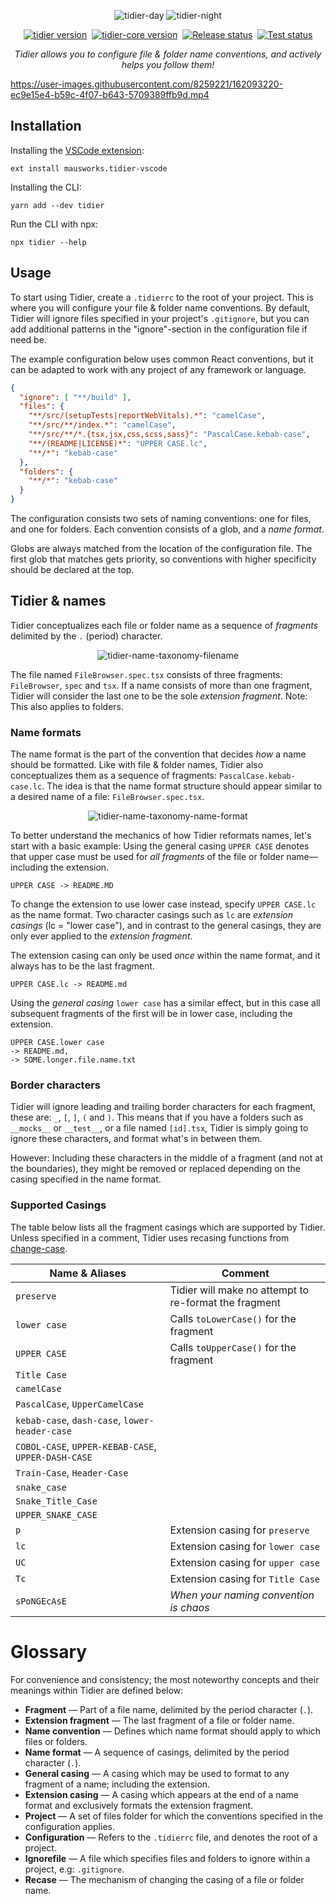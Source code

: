 
<div align="center">

![tidier-day](https://user-images.githubusercontent.com/8259221/162104589-ab22ecd7-cc6f-4886-bcf0-cf897ef427e3.png#gh-light-mode-only)
![tidier-night](https://user-images.githubusercontent.com/8259221/162104591-325e0c1a-52fd-4369-a992-809dea865df4.png#gh-dark-mode-only)

</div>

<div align="center">

[![tidier version](https://img.shields.io/npm/v/tidier?logo=npm&label=tidier)](https://www.npmjs.com/package/tidier)&nbsp;
[![tidier-core version](https://img.shields.io/npm/v/tidier-core?logo=npm&label=tidier-core)](https://www.npmjs.com/package/tidier-core)&nbsp;
[![Release status](https://img.shields.io/github/workflow/status/mausworks/tidier/release?event=push&logoColor=ffffff&logo=github-actions&label=Release)](https://github.com/mausworks/tidier/actions/workflows/release.yml)&nbsp;
[![Test status](https://img.shields.io/github/workflow/status/mausworks/tidier/release?event=push&logoColor=ffffff&logo=github-actions&label=Tests)](https://github.com/mausworks/tidier/actions/workflows/test.yml)

</div>

<div align="center">

_Tidier allows you to configure file & folder name conventions,
and actively helps you follow them!_

</div>

https://user-images.githubusercontent.com/8259221/162093220-ec9e15e4-b59c-4f07-b643-5709389ffb9d.mp4

## Installation

Installing the [VSCode extension](https://marketplace.visualstudio.com/items?itemName=mausworks.tidier-vscode):

```plaintext
ext install mausworks.tidier-vscode
```

Installing the CLI:

```shellscript
yarn add --dev tidier
```

Run the CLI with npx:

```shellscript
npx tidier --help
```

## Usage

To start using Tidier, create a `.tidierrc` to the root of your project.
This is where you will configure your file & folder name conventions.
By default, Tidier will ignore files specified in your project's `.gitignore`,
but you can add additional patterns in the "ignore"-section in the configuration file if need be.

The example configuration below uses common React conventions,
but it can be adapted to work with any project of any framework or language.

```json
{
  "ignore": [ "**/build" ],
  "files": {
    "**/src/(setupTests|reportWebVitals).*": "camelCase",
    "**/src/**/index.*": "camelCase",
    "**/src/**/*.{tsx,jsx,css,scss,sass}": "PascalCase.kebab-case",
    "**/(README|LICENSE)*": "UPPER CASE.lc",
    "**/*": "kebab-case"
  },
  "folders": {
    "**/*": "kebab-case"
  }
}
```

The configuration consists two sets of naming conventions: one for files, and one for folders.
Each convention consists of a glob, and a _name format_.

Globs are always matched from the location of the configuration file. 
The first glob that matches gets priority, so conventions with higher specificity should be declared at the top.

## Tidier & names

Tidier conceptualizes each file or folder name as a sequence of _fragments_ delimited by the `.` (period) character.

<div align="center">

![tidier-name-taxonomy-filename](https://user-images.githubusercontent.com/8259221/162204030-90f0f90a-40cc-451e-b958-9978c746566a.png)

</div>

The file named `FileBrowser.spec.tsx` consists of three fragments: `FileBrowser`, `spec` and `tsx`.
If a name consists of more than one fragment, Tidier will consider the last one 
to be the sole _extension fragment_. Note: This also applies to folders.

### Name formats

The name format is the part of the convention that decides _how_ a name should be formatted.
Like with file & folder names, Tidier also conceptualizes them as a sequence of fragments: `PascalCase.kebab-case.lc`.
The idea is that the name format structure should appear similar to a desired name of a file: `FileBrowser.spec.tsx`.

<div align="center">

![tidier-name-taxonomy-name-format](https://user-images.githubusercontent.com/8259221/162204028-4b426e6a-0a4d-46a5-9cef-e21590d51719.png)

</div>

To better understand the mechanics of how Tidier reformats names, let's start with a basic example:
Using the general casing `UPPER CASE` denotes that upper case
must be used for _all fragments_ of the file or folder name—including the extension.

```
UPPER CASE -> README.MD
```

To change the extension to use lower case instead, specify `UPPER CASE.lc` as the name format. 
Two character casings such as `lc` are _extension casings_ (lc = "lower case"),
and in contrast to the general casings, they are only ever applied to the _extension fragment_.

The extension casing can only be used _once_ within the name format,
and it always has to be the last fragment.

```
UPPER CASE.lc -> README.md
```

Using the _general casing_ `lower case` has a similar effect,
but in this case all subsequent fragments of the first will be in lower case, including the extension.

```
UPPER CASE.lower case 
-> README.md, 
-> SOME.longer.file.name.txt
```

### Border characters

Tidier will ignore leading and trailing border characters for each fragment, these are: `_`, `[`, `]`, `(` and `)`.
This means that if you have a folders such as `__mocks__`  or `__test__`, or a file named `[id].tsx`,
Tidier is simply going to ignore these characters, and format what's in between them.

However: Including these characters in the middle of a fragment (and not at the boundaries),
they might be removed or replaced depending on the casing specified in the name format.

### Supported Casings

The table below lists all the fragment casings which are supported by Tidier.
Unless specified in a comment, Tidier uses recasing functions from [change-case](https://github.com/blakeembrey/change-case).

| Name & Aliases                                      | Comment                                               |
|-----------------------------------------------------|-------------------------------------------------------|
| `preserve`                                          | Tidier will make no attempt to re-format the fragment |
| `lower case`                                        | Calls `toLowerCase()` for the fragment                |
| `UPPER CASE`                                        | Calls `toUpperCase()` for the fragment                |
| `Title Case`                                        |                                                       |
| `camelCase`                                         |                                                       |
| `PascalCase`, `UpperCamelCase`                      |                                                       |
| `kebab-case`, `dash-case`, `lower-header-case`      |                                                       |
| `COBOL-CASE`, `UPPER-KEBAB-CASE`, `UPPER-DASH-CASE` |                                                       |
| `Train-Case`, `Header-Case`                         |                                                       |
| `snake_case`                                        |                                                       |
| `Snake_Title_Case`                                  |                                                       |
| `UPPER_SNAKE_CASE`                                  |                                                       |
| `p`                                                 | Extension casing for `preserve`                       |
| `lc`                                                | Extension casing for `lower case`                     |
| `UC`                                                | Extension casing for `upper case`                     |
| `Tc`                                                | Extension casing for `Title Case`                     |
| `sPoNGEcAsE`                                        | _When your naming convention is chaos_                |

# Glossary

For convenience and consistency; the most noteworthy concepts and their meanings within Tidier are defined below:

- **Fragment** — Part of a file name, delimited by the period character (`.`).
- **Extension fragment** — The last fragment of a file or folder name.
- **Name convention** — Defines which name format should apply to which files or folders.
- **Name format** — A sequence of casings, delimited by the period character (`.`).
- **General casing** — A casing which may be used to format to any fragment of a name; including the extension.
- **Extension casing** — A casing which appears at the end of a name format and exclusively formats the extension fragment.
- **Project** — A set of files folder for which the conventions specified in the configuration applies.
- **Configuration** — Refers to the `.tidierrc` file, and denotes the root of a project.
- **Ignorefile** — A file which specifies files and folders to ignore within a project, e.g: `.gitignore`.
- **Recase** — The mechanism of changing the casing of a file or folder name.
